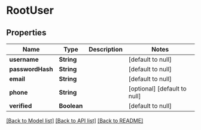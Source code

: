 # RootUser
## Properties

Name | Type | Description | Notes
------------ | ------------- | ------------- | -------------
**username** | **String** |  | [default to null]
**passwordHash** | **String** |  | [default to null]
**email** | **String** |  | [default to null]
**phone** | **String** |  | [optional] [default to null]
**verified** | **Boolean** |  | [default to null]

[[Back to Model list]](../README.md#documentation-for-models) [[Back to API list]](../README.md#documentation-for-api-endpoints) [[Back to README]](../README.md)

